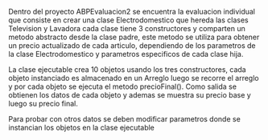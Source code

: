 Dentro del proyecto ABPEvaluacion2
se encuentra la evaluacion individual que consiste en crear una clase Electrodomestico que hereda las clases Television y Lavadora
cada clase tiene 3 constructores y comparten un metodo abstracto desde la clase padre, este metodo se utiliza para obtener un precio
actualizado de cada articulo, dependiendo de los parametros de la clase Electrodomestico y parametros especificos de cada clase hija.

La clase ejecutable crea 10 objetos usando los tres constructores, cada objeto instanciado es almacenado en un Arreglo
luego se recorre el arreglo y por cada objeto se ejecuta el metodo precioFinal().
Como salida se obtienen los datos de cada objeto y ademas se muestra su precio base y luego su precio final.

Para probar con otros datos se deben modificar parametros donde se instancian los objetos en la clase ejecutable
